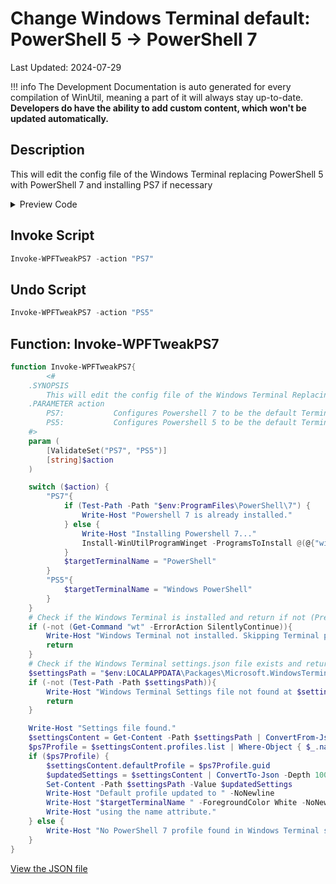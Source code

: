 ﻿# Change Windows Terminal default: PowerShell 5 -> PowerShell 7

Last Updated: 2024-07-29


!!! info
     The Development Documentation is auto generated for every compilation of WinUtil, meaning a part of it will always stay up-to-date. **Developers do have the ability to add custom content, which won't be updated automatically.**


## Description

This will edit the config file of the Windows Terminal replacing PowerShell 5 with PowerShell 7 and installing PS7 if necessary

<!-- BEGIN CUSTOM CONTENT -->

<!-- END CUSTOM CONTENT -->

<details>
<summary>Preview Code</summary>

```json
{
    "Content":  "Change Windows Terminal default: PowerShell 5 -\u003e PowerShell 7",
    "Description":  "This will edit the config file of the Windows Terminal replacing PowerShell 5 with PowerShell 7 and installing PS7 if necessary",
    "category":  "Essential Tweaks",
    "panel":  "1",
    "Order":  "a009_",
    "InvokeScript":  [
                         "Invoke-WPFTweakPS7 -action \"PS7\""
                     ],
    "UndoScript":  [
                       "Invoke-WPFTweakPS7 -action \"PS5\""
                   ]
}
```
</details>

## Invoke Script

```powershell
Invoke-WPFTweakPS7 -action "PS7"

```
## Undo Script

```powershell
Invoke-WPFTweakPS7 -action "PS5"

```
## Function: Invoke-WPFTweakPS7
```powershell
function Invoke-WPFTweakPS7{
        <#
    .SYNOPSIS
        This will edit the config file of the Windows Terminal Replacing the Powershell 5 to Powershell 7 and install Powershell 7 if necessary
    .PARAMETER action
        PS7:           Configures Powershell 7 to be the default Terminal
        PS5:           Configures Powershell 5 to be the default Terminal
    #>
    param (
        [ValidateSet("PS7", "PS5")]
        [string]$action
    )

    switch ($action) {
        "PS7"{
            if (Test-Path -Path "$env:ProgramFiles\PowerShell\7") {
                Write-Host "Powershell 7 is already installed."
            } else {
                Write-Host "Installing Powershell 7..."
                Install-WinUtilProgramWinget -ProgramsToInstall @(@{"winget"="Microsoft.PowerShell"})
            }
            $targetTerminalName = "PowerShell"
        }
        "PS5"{
            $targetTerminalName = "Windows PowerShell"
        }
    }
    # Check if the Windows Terminal is installed and return if not (Prerequisite for the following code)
    if (-not (Get-Command "wt" -ErrorAction SilentlyContinue)){
        Write-Host "Windows Terminal not installed. Skipping Terminal preference"
        return
    }
    # Check if the Windows Terminal settings.json file exists and return if not (Prereqisite for the following code)
    $settingsPath = "$env:LOCALAPPDATA\Packages\Microsoft.WindowsTerminal_8wekyb3d8bbwe\LocalState\settings.json"
    if (-not (Test-Path -Path $settingsPath)){
        Write-Host "Windows Terminal Settings file not found at $settingsPath"
        return
    }

    Write-Host "Settings file found."
    $settingsContent = Get-Content -Path $settingsPath | ConvertFrom-Json
    $ps7Profile = $settingsContent.profiles.list | Where-Object { $_.name -eq $targetTerminalName }
    if ($ps7Profile) {
        $settingsContent.defaultProfile = $ps7Profile.guid
        $updatedSettings = $settingsContent | ConvertTo-Json -Depth 100
        Set-Content -Path $settingsPath -Value $updatedSettings
        Write-Host "Default profile updated to " -NoNewline
        Write-Host "$targetTerminalName " -ForegroundColor White -NoNewline
        Write-Host "using the name attribute."
    } else {
        Write-Host "No PowerShell 7 profile found in Windows Terminal settings using the name attribute."
    }
}

```


<!-- BEGIN SECOND CUSTOM CONTENT -->

<!-- END SECOND CUSTOM CONTENT -->

[View the JSON file](https://github.com/ChrisTitusTech/winutil/tree/main/config/tweaks.json)

